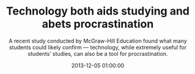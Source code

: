 ---
layout: post
title:  "Technology both aids studying  and abets  procrastination"
subtitle:  "A recent study conducted by McGraw-Hill Education found what many students could likely confirm — technology, while extremely useful for students’ studies, can also be a tool for procrastination."
date:   2013-12-05 01:00:00
refurl: http://bostonherald.com/business/business_markets/2013/12/technology_both_aids_studying_and_abets_procrastination
source: bostonherald.com
categories: linkpost
---